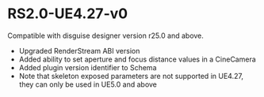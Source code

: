 # RS2.0-UE4.27-v0
Compatible with disguise designer version r25.0 and above.
* Upgraded RenderStream ABI version
* Added ability to set aperture and focus distance values in a CineCamera
* Added plugin version identifier to Schema
* Note that skeleton exposed parameters are not supported in UE4.27, they can only be used in UE5.0 and above
